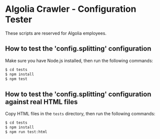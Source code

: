 # Algolia Crawler - Configuration Tester

These scripts are reserved for Algolia employees.

## How to test the 'config.splitting' configuration

Make sure you have Node.js installed, then run the following commands:

```sh
$ cd tests
$ npm install
$ npm test
```

## How to test the 'config.splitting' configuration against real HTML files

Copy HTML files in the `tests` directory, then run the following commands:

```sh
$ cd tests
$ npm install
$ npm run test:html
```
